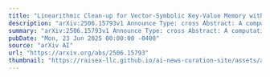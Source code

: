 ```yaml
---
title: "Linearithmic Clean-up for Vector-Symbolic Key-Value Memory with Kroneker Rotation Products"
description: "arXiv:2506.15793v1 Announce Type: cross Abstract: A computational bottleneck in current Vector-Symbolic Architectures (VSAs) is the ``clean-up'' step, which decodes the noisy vectors retrieved from the architecture. Clean-up typically compares noisy vectors against a ``codebook'' of prototype vectors, incurring computational complexity that is quadratic or similar. We present a new codebook representation that supports efficient clean-up, based on Kroneker products of rotation-like matrices. The resulting clean-up time complexity is linearithmic, i.e. $mathcal{O}(N,text{log},N)$, where $N$ is the vector dimension and also the number of vectors in the codebook. Clean-up space complexity is $mathcal{O}(N)$. Furthermore, the codebook is not stored explicitly in computer memory: It can be represented in $mathcal{O}(text{log},N)$ space, and individual vectors in the codebook can be materialized in $mathcal{O}(N)$ time and space. At the same time, asymptotic memory capacity remains comparable to standard approaches. Computer experiments confirm these results, demonstrating several orders of magnitude more scalability than baseline VSA techniques."
summary: "arXiv:2506.15793v1 Announce Type: cross Abstract: A computational bottleneck in current Vector-Symbolic Architectures (VSAs) is the ``clean-up'' step, which decodes the noisy vectors retrieved from the architecture. Clean-up typically compares noisy vectors against a ``codebook'' of prototype vectors, incurring computational complexity that is quadratic or similar. We present a new codebook representation that supports efficient clean-up, based on Kroneker products of rotation-like matrices. The resulting clean-up time complexity is linearithmic, i.e. $mathcal{O}(N,text{log},N)$, where $N$ is the vector dimension and also the number of vectors in the codebook. Clean-up space complexity is $mathcal{O}(N)$. Furthermore, the codebook is not stored explicitly in computer memory: It can be represented in $mathcal{O}(text{log},N)$ space, and individual vectors in the codebook can be materialized in $mathcal{O}(N)$ time and space. At the same time, asymptotic memory capacity remains comparable to standard approaches. Computer experiments confirm these results, demonstrating several orders of magnitude more scalability than baseline VSA techniques."
pubDate: "Mon, 23 Jun 2025 00:00:00 -0400"
source: "arXiv AI"
url: "https://arxiv.org/abs/2506.15793"
thumbnail: "https://raisex-llc.github.io/ai-news-curation-site/assets/arxiv.png"
---
```


